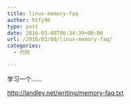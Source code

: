 ```yaml
---
title: linux-memory-faq
author: htfy96
type: post
date: 2016-03-08T06:34:39+00:00
url: /2016/03/08/linux-memory-faq/
categories:
  - 代码

---
```

学习一个……

<http://landley.net/writing/memory-faq.txt>
